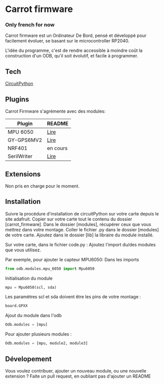 # Carrot firmware
### Only french for now


Carrot firmware est un Ordinateur De Bord, pensé et développé pour facilement évoluer, se basant sur le microcontroller RP2040.

L'idée du programme, c'est de rendre accessible à moindre coût la construction d'un ODB, qu'il soit évolutif, et facile à programmer.

## Tech

[CircuitPython](https://circuitpython.org/)

## Plugins

Carrot Firmware s'agrémente avec des modules:

| Plugin      | README                                                                                     |
|-------------|--------------------------------------------------------------------------------------------|
| MPU 6050    | [Lire](https://github.com/aleo74/carrot_firmware/blob/main/modules/MPU_6050/README.md)     |
| GY-GPS6MV2  | [Lire](https://github.com/aleo74/carrot_firmware/blob/main/modules/GPS/README.md)          |
| NRF401      | en cours                                                                                   |
| SerilWriter | [Lire](https://github.com/aleo74/carrot_firmware/blob/main/modules/SerialWriter/README.md) |

## Extensions

Non pris en charge pour le moment.

## Installation

Suivre la procédure d'installation de circuitPython sur votre carte depuis le site adafruit.
Copier sur votre carte tout le contenu du dossier [carrot_firmware].
Dans le dossier [modules], récupérer ceux que vous mettrez dans votre montage.
Coller le fichier .py dans le dossier [modules] de votre carte.
Ajoutez dans le dossier [lib] la libraire du module installé.

Sur votre carte, dans le fichier code.py :
Ajoutez l'import du/des modules que vous utilisez.

Par exemple, pour ajouter le capteur MPU6050:
Dans les imports
```python
from odb.modules.mpu_6050 import Mpu6050
```

Initialisation du module
```python
mpu = Mpu6050(scl, sda)
```
Les paramètres scl et sda doivent être les pins de votre montage  :
```python
board.GPXX
```

Ajout du module dans l'odb
```python
Odb.modules = [mpu]
```

Pour ajouter plusieurs modules :
```python
Odb.modules = [mpu, module2, module3]
```

## Dévelopement

Vous voulez contribuer, ajouter un nouveau module, ou une nouvelle extension ?
Faite un pull request, en oubliant pas d'ajouter un README

